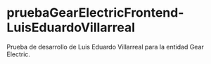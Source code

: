# pruebaGearElectricFrontend-LuisEduardoVillarreal
Prueba de desarrollo de Luis Eduardo Villarreal para la entidad Gear Electric.
